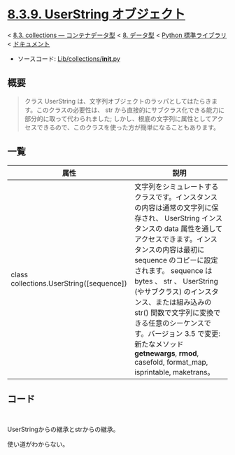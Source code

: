 # [8.3.9. UserString オブジェクト](https://docs.python.jp/3/library/collections.html#userlist-objects)

< [8.3. collections — コンテナデータ型](https://docs.python.jp/3/library/collections.html#module-collections) < [8. データ型](https://docs.python.jp/3/library/datatypes.html) < [Python 標準ライブラリ](https://docs.python.jp/3/library/index.html#the-python-standard-library) < [ドキュメント](https://docs.python.jp/3/index.html)

* ソースコード: [Lib/collections/__init__.py](https://github.com/python/cpython/tree/3.6/Lib/collections/__init__.py)

## 概要

> クラス UserString は、文字列オブジェクトのラッパとしてはたらきます。このクラスの必要性は、 str から直接的にサブクラス化できる能力に部分的に取って代わられました; しかし、根底の文字列に属性としてアクセスできるので、このクラスを使った方が簡単になることもあります。

## 一覧

属性|説明
----|----
class collections.UserString([sequence])|文字列をシミュレートするクラスです。インスタンスの内容は通常の文字列に保存され、 UserString インスタンスの data 属性を通してアクセスできます。インスタンスの内容は最初に sequence のコピーに設定されます。 sequence は bytes 、 str 、 UserString (やサブクラス) のインスタンス、または組み込みの str() 関数で文字列に変換できる任意のシーケンスです。バージョン 3.5 で変更: 新たなメソッド __getnewargs__, __rmod__, casefold, format_map, isprintable, maketrans。

## コード

```python
```
```sh
```

UserStringからの継承とstrからの継承。

使い道がわからない。

